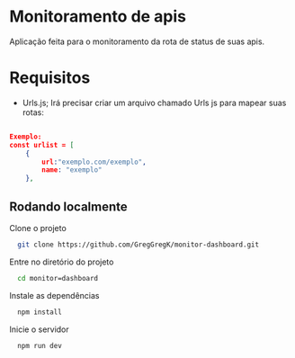 
# Monitoramento de apis 

Aplicação feita para o monitoramento da rota de status de suas apis.

# Requisitos

* Urls.js; Irá precisar criar um arquivo chamado Urls js para mapear suas rotas: 
```json

Exemplo:
const urlist = [
    {
        url:"exemplo.com/exemplo",
        name: "exemplo"
    },
```

## Rodando localmente

Clone o projeto

```bash
  git clone https://github.com/GregGregK/monitor-dashboard.git
```

Entre no diretório do projeto

```bash
  cd monitor=dashboard
```

Instale as dependências

```bash
  npm install
```

Inicie o servidor

```bash
  npm run dev
```

